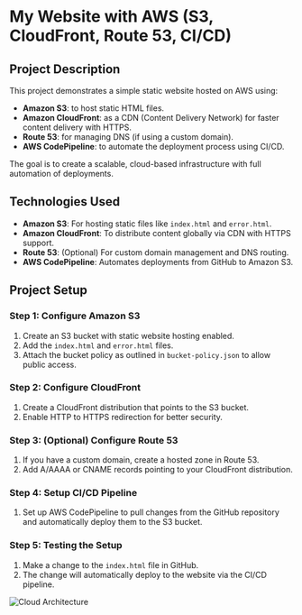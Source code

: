 # My Website with AWS (S3, CloudFront, Route 53, CI/CD)

## Project Description

This project demonstrates a simple static website hosted on AWS using:
- **Amazon S3**: to host static HTML files.
- **Amazon CloudFront**: as a CDN (Content Delivery Network) for faster content delivery with HTTPS.
- **Route 53**: for managing DNS (if using a custom domain).
- **AWS CodePipeline**: to automate the deployment process using CI/CD.

The goal is to create a scalable, cloud-based infrastructure with full automation of deployments.

## Technologies Used

- **Amazon S3**: For hosting static files like `index.html` and `error.html`.
- **Amazon CloudFront**: To distribute content globally via CDN with HTTPS support.
- **Route 53**: (Optional) For custom domain management and DNS routing.
- **AWS CodePipeline**: Automates deployments from GitHub to Amazon S3.



## Project Setup

### Step 1: Configure Amazon S3
1. Create an S3 bucket with static website hosting enabled.
2. Add the `index.html` and `error.html` files.
3. Attach the bucket policy as outlined in `bucket-policy.json` to allow public access.

### Step 2: Configure CloudFront
1. Create a CloudFront distribution that points to the S3 bucket.
2. Enable HTTP to HTTPS redirection for better security.

### Step 3: (Optional) Configure Route 53
1. If you have a custom domain, create a hosted zone in Route 53.
2. Add A/AAAA or CNAME records pointing to your CloudFront distribution.

### Step 4: Setup CI/CD Pipeline
1. Set up AWS CodePipeline to pull changes from the GitHub repository and automatically deploy them to the S3 bucket.

### Step 5: Testing the Setup
1. Make a change to the `index.html` file in GitHub.
2. The change will automatically deploy to the website via the CI/CD pipeline.

![Cloud Architecture](https://github.com/user-attachments/assets/685c4443-fc50-456d-9e78-0c82fa1399f5)

